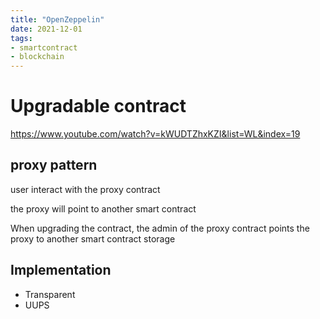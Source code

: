 ```yaml
---
title: "OpenZeppelin"
date: 2021-12-01
tags:
- smartcontract
- blockchain
---
```


# Upgradable contract

https://www.youtube.com/watch?v=kWUDTZhxKZI&list=WL&index=19

## proxy pattern

user interact with the proxy contract

the proxy will point to another smart contract

When upgrading the contract, the admin of the proxy contract points the proxy to another smart contract
storage

## Implementation

* Transparent
* UUPS
